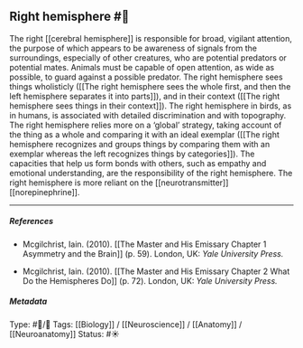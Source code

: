 ## Right hemisphere  #🧠 

The right [[cerebral hemisphere]] is responsible for broad, vigilant attention, the purpose of which appears to be awareness of signals from the surroundings, especially of other creatures, who are potential predators or potential mates. Animals must be capable of open attention, as wide as possible, to guard against a possible predator. The right hemisphere sees things wholisticly ([[The right hemisphere sees the whole first, and then the left hemisphere separates it into parts]]), and in their context ([[The right hemisphere sees things in their context]]). The right hemisphere in birds, as in humans, is associated with detailed discrimination and with topography. The right hemisphere relies more on a ‘global’ strategy, taking account of the thing as a whole and comparing it with an ideal exemplar ([[The right hemisphere recognizes and groups things by comparing them with an exemplar whereas the left recognizes things by categories]]). The capacities that help us form bonds with others, such as empathy and emotional understanding, are the responsibility of the right hemisphere. The right hemisphere is more reliant on the [[neurotransmitter]] [[norepinephrine]]. 

___

##### References

- Mcgilchrist, Iain. (2010). [[The Master and His Emissary Chapter 1 Asymmetry and the Brain]] (p. 59). London, UK: _Yale University Press._

- Mcgilchrist, Iain. (2010). [[The Master and His Emissary Chapter 2 What Do the Hemispheres Do]] (p. 72). London, UK: _Yale University Press._

##### Metadata

Type: #🔵/🔵 
Tags: [[Biology]] / [[Neuroscience]] / [[Anatomy]] / [[Neuroanatomy]]
Status: #☀️ 